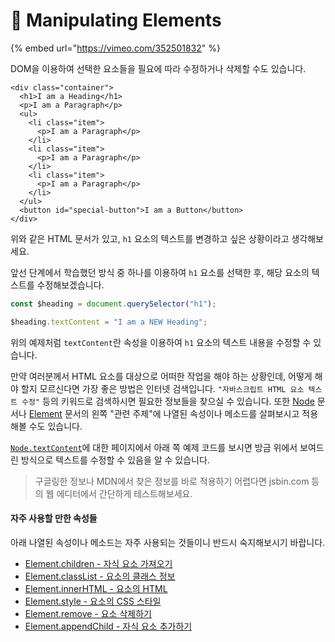 # 📗  Manipulating Elements

{% embed url="https://vimeo.com/352501832" %}

DOM을 이용하여 선택한 요소들을 필요에 따라 수정하거나 삭제할 수도 있습니다.

```markup
<div class="container">
  <h1>I am a Heading</h1>
  <p>I am a Paragraph</p>
  <ul>
    <li class="item">
      <p>I am a Paragraph</p>
    </li>
    <li class="item">
      <p>I am a Paragraph</p>
    </li>
    <li class="item">
      <p>I am a Paragraph</p>
    </li>
  </ul>
  <button id="special-button">I am a Button</button>
</div>
```

위와 같은 HTML 문서가 있고, `h1` 요소의 텍스트를 변경하고 싶은 상황이라고 생각해보세요.

앞선 단계에서 학습했던 방식 중 하나를 이용하여 `h1` 요소를 선택한 후, 해당 요소의 텍스트를 수정해보겠습니다.

```javascript
const $heading = document.querySelector("h1");

$heading.textContent = "I am a NEW Heading";
```

위의 예제처럼 `textContent`란 속성을 이용하여 `h1` 요소의 텍스트 내용을 수정할 수 있습니다.

만약 여러분께서 HTML 요소를 대상으로 어떠한 작업을 해야 하는 상황인데, 어떻게 해야 할지 모르신다면 가장 좋은 방법은 인터넷 검색입니다. `"자바스크립트 HTML 요소 텍스트 수정"` 등의 키워드로 검색하시면 필요한 정보들을 찾으실 수 있습니다. 또한 [Node](https://developer.mozilla.org/ko/docs/Web/API/Node) 문서나 [Element](https://developer.mozilla.org/ko/docs/Web/API/Element) 문서의 왼쪽 "관련 주제"에 나열된 속성이나 메소드를 살펴보시고 적용해볼 수도 있습니다.

[`Node.textContent`](https://developer.mozilla.org/ko/docs/Web/API/Node/textContent)에 대한 페이지에서 아래 쪽 예제 코드를 보시면 방금 위에서 보여드린 방식으로 텍스트를 수정할 수 있음을 알 수 있습니다.

> 구글링한 정보나 MDN에서 찾은 정보를 바로 적용하기 어렵다면 jsbin.com 등의 웹 에디터에서 간단하게 테스트해보세요.

#### 자주 사용할 만한 속성들

아래 나열된 속성이나 메소드는 자주 사용되는 것들이니 반드시 숙지해보시기 바랍니다.

* [Element.children - 자식 요소 가져오기](https://developer.mozilla.org/ko/docs/Web/API/ParentNode/children)
* [Element.classList - 요소의 클래스 정보](https://developer.mozilla.org/ko/docs/Web/API/Element/classList)
* [Element.innerHTML - 요소의 HTML](https://developer.mozilla.org/ko/docs/Web/API/Element/innerHTML)
* [Element.style - 요소의 CSS 스타일](https://developer.mozilla.org/en-US/docs/Web/API/ElementCSSInlineStyle/style)
* [Element.remove - 요소 삭제하기](https://developer.mozilla.org/ko/docs/Web/API/ChildNode/remove)
* [Element.appendChild - 자식 요소 추가하기](https://developer.mozilla.org/ko/docs/Web/API/Node/appendChild)

